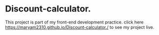 # Discount-calculator.



This project is part of my front-end development practice.
click here https://maryam2310.github.io/Discount-calculator./ to see my project live.
